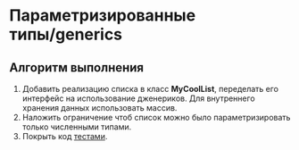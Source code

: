 # Параметризированные типы/generics

## Алгоритм выполнения

1.	Добавить реализацию списка в класс __MyCoolList__, переделать его интерфейс на использование дженериков. Для внутреннего хранения данных использовать массив.
2.	Наложить ограничение чтоб список можно было параметризировать только численными типами.
3.	Покрыть код [тестами](https://github.com/Broscorp-net/traineeship/blob/master/tests.md).

